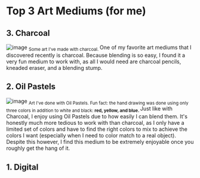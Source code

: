 # Top 3 Art Mediums (for me) 

## 3. Charcoal
![image](Untitled103_20221004053030.png)
<sub align = "center">
Some art I've made with charcoal.
</sub>
One of my favorite art mediums that I discovered recently is charcoal. Because blending is so easy, I found it a very fun medium to work with, as all I would need are charcoal pencils, kneaded eraser, and a blending stump.

## 2. Oil Pastels
![image](Untitled105_20221004053654.png)
<sub align = "center">
Art I've done with Oil Pastels. Fun fact: the hand drawing was done using only three colors in addition to white and black: <b> red, yellow, and blue. </b> 
</sub>
Just like with Charcoal, I enjoy using Oil Pastels due to how easily I can blend them. It's honestly much more tedious to work with than charcoal, as I only have a limited set of colors and have to find the right colors to mix to achieve the colors I want (especially when I need to color match to a real object). Despite this however, I find this medium to be extremely enjoyable once you roughly get the hang of it. 

## 1. Digital
